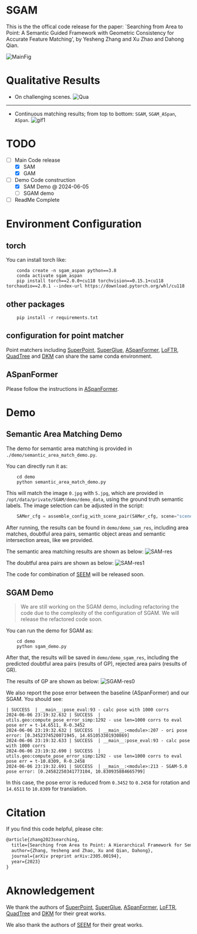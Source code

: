<!--
 * @Author: EasonZhang
 * @Date: 2024-01-11 21:41:08
 * @LastEditors: Easonyesheng preacher@sjtu.edu.cn
 * @LastEditTime: 2024-06-05 16:28:41
 * @FilePath: /SGAM/README.md
 * @Description: ReadMe
 * 
 * Copyright (c) 2024 by EasonZhang, All Rights Reserved. 
-->
# SGAM
This is the the offical code release for the paper: `Searching from Area to Point: A Semantic Guided Framework  with Geometric Consistency for Accurate Feature Matching', by Yesheng Zhang and Xu Zhao and Dahong Qian.

![MainFig](./assets/FAPM.jpg)


# Qualitative Results
- On challenging scenes.
![Qua](./assets/QRExp.png)
---
- Continuous matching results; from top to bottom: `SGAM`, `SGAM_ASpan`, `ASpan`.
![gif1](./assets/QR1.gif)


# TODO
- [ ] Main Code release
    - [x] SAM
    - [x] GAM
- [ ] Demo Code construction
    - [x] SAM Demo @ 2024-06-05
    - [ ] SGAM demo
- [ ] ReadMe Complete

# Environment Configuration

## torch
You can install torch like:
```shell
    conda create -n sgam_aspan python==3.8
    conda activate sgam_aspan
    pip install torch==2.0.0+cu118 torchvision==0.15.1+cu118 torchaudio==2.0.1 --index-url https://download.pytorch.org/whl/cu118
```

## other packages
```shell
    pip install -r requirements.txt
```

## configuration for point matcher

Point matchers including [SuperPoint](https://github.com/magicleap/SuperPointPretrainedNetwork), [SuperGlue](https://github.com/magicleap/SuperGluePretrainedNetwork), [ASpanFormer](https://github.com/apple/ml-aspanformer), [LoFTR](https://github.com/zju3dv/LoFTR), [QuadTree](https://github.com/Tangshitao/QuadTreeAttention) and [DKM](https://github.com/Parskatt/DKM) can share the same conda environment.

## ASpanFormer
Please follow the instructions in [ASpanFormer](https://github.com/apple/ml-aspanformer).


# Demo

## Semantic Area Matching Demo

The demo for semantic area matching is provided in `./demo/semantic_area_match_demo.py`.

You can directly run it as:

``` shell
    cd demo
    python semantic_area_match_demo.py
```

This will match the image `0.jpg` with `5.jpg`, which are provided in `/opt/data/private/SGAM/demo/demo_data`, using the ground truth semantic labels.
 The image selection can be adjusted in the script:
    
``` python
    SAMer_cfg = assemble_config_with_scene_pair(SAMer_cfg, scene="scene0002_00", pair0="0", pair1="5", out_path="")
```

After running, the results can be found in `demo/demo_sam_res`, including area matches, doubtful area pairs, semantic object areas and semantic intersection areas, like we provided.

The semantic area matching results are shown as below:
![SAM-res](./demo/demo_sam_res/scene0002_00_0_5/all_matched_area_0_5.jpg)

The doubtful area pairs are shown as below:
![SAM-res1](./demo/demo_sam_res/scene0002_00_0_5/doubted_matched_area_0_5.jpg)


The code for combination of [SEEM](https://github.com/UX-Decoder/Segment-Everything-Everywhere-All-At-Once) will be released soon.

## SGAM Demo
> We are still working on the SGAM demo, including refactoring the code due to the complexity of the configuration of SGAM. We will release the refactored code soon.

You can run the demo for SGAM as:

``` shell
    cd demo
    python sgam_demo.py
```
After that, the results will be saved in `demo/demo_sgam_res`, including the predicted doubtful area pairs (results of GP), rejected area pairs (results of GR).

The results of GP are shown as below:
![SGAM-res0](./demo/demo_sgam_res/scene0002_00_0_5/doubt_match_pred_best_match_area.jpg)

We also report the pose error between the baseline (ASpanFormer) and our SGAM. You should see:
``` shell
| SUCCESS  | __main__:pose_eval:93 - calc pose with 1000 corrs
2024-06-06 23:19:32.632 | SUCCESS  | utils.geo:compute_pose_error_simp:1292 - use len=1000 corrs to eval pose err = t-14.6511, R-0.3452
2024-06-06 23:19:32.632 | SUCCESS  | __main__:<module>:207 - ori pose error: [0.3452374520071945, 14.651053301930869]
2024-06-06 23:19:32.633 | SUCCESS  | __main__:pose_eval:93 - calc pose with 1000 corrs
2024-06-06 23:19:32.690 | SUCCESS  | utils.geo:compute_pose_error_simp:1292 - use len=1000 corrs to eval pose err = t-10.8309, R-0.2458
2024-06-06 23:19:32.691 | SUCCESS  | __main__:<module>:213 - SGAM-5.0 pose error: [0.24582250341773104, 10.830935884665799]
```

In this case, the pose error is reduced from `0.3452` to `0.2458` for rotation and `14.6511` to `10.8309` for translation.


# Citation
If you find this code helpful, please cite:

``` txt
@article{zhang2023searching,
  title={Searching from Area to Point: A Hierarchical Framework for Semantic-Geometric Combined Feature Matching},
  author={Zhang, Yesheng and Zhao, Xu and Qian, Dahong},
  journal={arXiv preprint arXiv:2305.00194},
  year={2023}
}
```

# Aknowledgement

We thank the authors of [SuperPoint](https://github.com/magicleap/SuperPointPretrainedNetwork), [SuperGlue](https://github.com/magicleap/SuperGluePretrainedNetwork), [ASpanFormer](https://github.com/apple/ml-aspanformer), [LoFTR](https://github.com/zju3dv/LoFTR), [QuadTree](https://github.com/Tangshitao/QuadTreeAttention) and [DKM](https://github.com/Parskatt/DKM) for their great works.

We also thank the authors of [SEEM](https://github.com/UX-Decoder/Segment-Everything-Everywhere-All-At-Once) for their great works.


